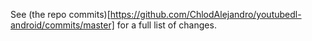 See (the repo commits)[https://github.com/ChlodAlejandro/youtubedl-android/commits/master] for a full list of changes.